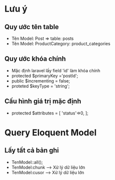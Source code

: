
# Lưu ý

## Quy ước tên table

- Tên Model: Post => table: posts
- Tên Model: ProductCategory: product_categories

## Quy ước khóa chính

- Mặc định laravel lấy field 'id' làm khóa chính
- protected $primaryKey ='postId';
- public $incrementing = false;
- proteted $keyType = 'string';

## Cấu hình giá trị mặc định

- protected $attributes = [
    'status'=>0,
];

# Query Eloquent Model

## Lấy tất cả bản ghi

- TenModel::all();
- TenModel:chunk --> Xử lý dữ liệu lớn
- TenModel:cusor --> Xử lý dữ liệu lớn
